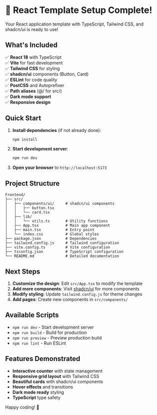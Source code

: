 # 🎉 React Template Setup Complete!

Your React application template with TypeScript, Tailwind CSS, and shadcn/ui is ready to use!

## What's Included

✅ **React 18** with TypeScript  
✅ **Vite** for fast development  
✅ **Tailwind CSS** for styling  
✅ **shadcn/ui** components (Button, Card)  
✅ **ESLint** for code quality  
✅ **PostCSS** and Autoprefixer  
✅ **Path aliases** (@/ for src/)  
✅ **Dark mode support**  
✅ **Responsive design**  

## Quick Start

1. **Install dependencies** (if not already done):
   ```bash
   npm install
   ```

2. **Start development server**:
   ```bash
   npm run dev
   ```

3. **Open your browser** to `http://localhost:5173`

## Project Structure

```
Frontend/
├── src/
│   ├── components/ui/     # shadcn/ui components
│   │   ├── button.tsx
│   │   └── card.tsx
│   ├── lib/
│   │   └── utils.ts       # Utility functions
│   ├── App.tsx            # Main app component
│   ├── main.tsx           # Entry point
│   └── index.css          # Global styles
├── package.json           # Dependencies
├── tailwind.config.js     # Tailwind configuration
├── vite.config.ts         # Vite configuration
├── tsconfig.json          # TypeScript configuration
└── README.md              # Detailed documentation
```

## Next Steps

1. **Customize the design**: Edit `src/App.tsx` to modify the template
2. **Add more components**: Visit [shadcn/ui](https://ui.shadcn.com/) for more components
3. **Modify styling**: Update `tailwind.config.js` for theme changes
4. **Add pages**: Create new components in `src/components/`

## Available Scripts

- `npm run dev` - Start development server
- `npm run build` - Build for production
- `npm run preview` - Preview production build
- `npm run lint` - Run ESLint

## Features Demonstrated

- **Interactive counter** with state management
- **Responsive grid layout** with Tailwind CSS
- **Beautiful cards** with shadcn/ui components
- **Hover effects** and transitions
- **Dark mode ready** styling
- **TypeScript** type safety

Happy coding! 🚀
